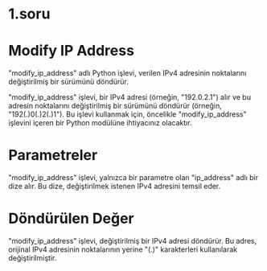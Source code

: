 # 1.soru 
# Modify IP Address
"modify_ip_address" adlı Python işlevi, verilen IPv4 adresinin noktalarını değiştirilmiş bir sürümünü döndürür.

"modify_ip_address" işlevi, bir IPv4 adresi (örneğin, "192.0.2.1") alır ve bu adresin noktalarını değiştirilmiş bir sürümünü döndürür (örneğin, "192(.)0(.)2(.)1"). Bu işlevi kullanmak için, öncelikle "modify_ip_address" işlevini içeren bir Python modülüne ihtiyacınız olacaktır.

# Parametreler
"modify_ip_address" işlevi, yalnızca bir parametre olan "ip_address" adlı bir dize alır. Bu dize, değiştirilmek istenen IPv4 adresini temsil eder.

# Döndürülen Değer
"modify_ip_address" işlevi, değiştirilmiş bir IPv4 adresi döndürür. Bu adres, orijinal IPv4 adresinin noktalarının yerine "(.)" karakterleri kullanılarak değiştirilmiştir.
